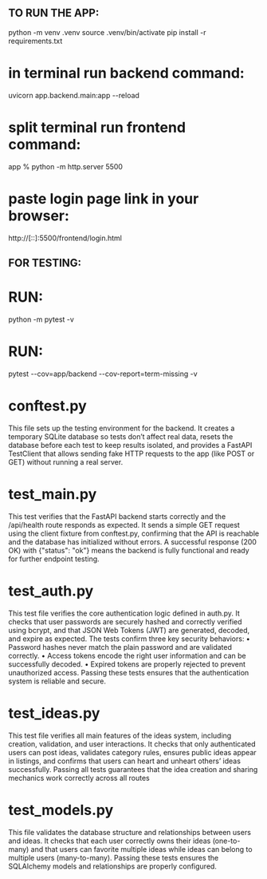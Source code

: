 ## TO RUN THE APP:
python -m venv .venv
source .venv/bin/activate
pip install -r requirements.txt

# in terminal run backend command:
uvicorn app.backend.main:app --reload

# split terminal run frontend command:
app % python -m http.server 5500

# paste login page link in your browser:
http://[::]:5500/frontend/login.html




## FOR TESTING:

# RUN: 
python -m pytest -v
# RUN: 
pytest --cov=app/backend --cov-report=term-missing -v

# conftest.py

This file sets up the testing environment for the backend. It creates a temporary SQLite database so tests don’t affect real data, resets the database before each test to keep results isolated, and provides a FastAPI TestClient that allows sending fake HTTP requests to the app (like POST or GET) without running a real server.


# test_main.py

This test verifies that the FastAPI backend starts correctly and the /api/health route responds as expected.
It sends a simple GET request using the client fixture from conftest.py, confirming that the API is reachable and the database has initialized without errors.
A successful response (200 OK) with {"status": "ok"} means the backend is fully functional and ready for further endpoint testing.

# test_auth.py

This test file verifies the core authentication logic defined in auth.py.
It checks that user passwords are securely hashed and correctly verified using bcrypt, and that JSON Web Tokens (JWT) are generated, decoded, and expire as expected.
The tests confirm three key security behaviors:
	•	Password hashes never match the plain password and are validated correctly.
	•	Access tokens encode the right user information and can be successfully decoded.
	•	Expired tokens are properly rejected to prevent unauthorized access.
Passing these tests ensures that the authentication system is reliable and secure.


# test_ideas.py 

This test file verifies all main features of the ideas system, including creation, validation, and user interactions.
It checks that only authenticated users can post ideas, validates category rules, ensures public ideas appear in listings, and confirms that users can heart and unheart others’ ideas successfully.
Passing all tests guarantees that the idea creation and sharing mechanics work correctly across all routes


# test_models.py 

This file validates the database structure and relationships between users and ideas.
It checks that each user correctly owns their ideas (one-to-many) and that users can favorite multiple ideas while ideas can belong to multiple users (many-to-many).
Passing these tests ensures the SQLAlchemy models and relationships are properly configured.